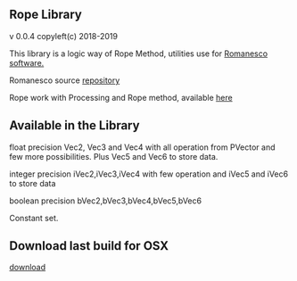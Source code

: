 
## Rope Library
v 0.0.4
copyleft(c) 2018-2019

This library is a logic way of Rope Method, utilities use for [Romanesco software.](http://romanesco.xyz)

Romanesco source [repository](https://github.com/StanLepunK/ROMANESCO-Processing)

Rope work with Processing and Rope method, available [here](https://github.com/StanLepunK/Rope_method)

## Available in the Library
float precision 
Vec2, Vec3 and Vec4 with all operation from PVector and few more possibilities.
Plus Vec5 and Vec6 to store data.

integer precision
iVec2,iVec3,iVec4 with few operation
and iVec5 and iVec6 to store data

boolean precision
bVec2,bVec3,bVec4,bVec5,bVec6

Constant set.

## Download last build for OSX
[download](https://github.com/StanLepunK/Rope/blob/master/Rope.zip)




